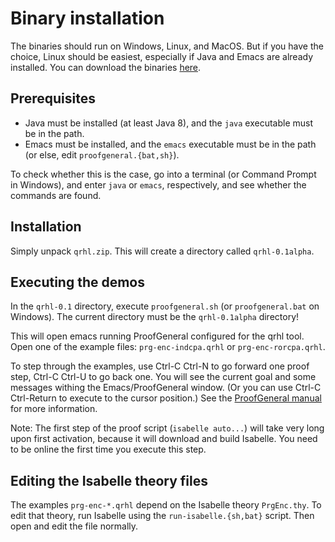 # Binary installation

The binaries should run on Windows, Linux, and MacOS.
But if you have the choice, Linux should be easiest, especially if Java and Emacs are already installed.
You can download the binaries [here](https://www.ut.ee/~unruh/qrhl.zip).

## Prerequisites

* Java must be installed (at least Java 8), and the `java` executable must be in the path.
* Emacs must be installed, and the `emacs` executable must be in the path (or else, edit `proofgeneral.{bat,sh}`).

To check whether this is the case, go into a terminal (or Command Prompt in Windows),
and enter `java` or `emacs`, respectively, and see whether the commands are found.


## Installation

Simply unpack `qrhl.zip`. This will create a directory called `qrhl-0.1alpha`.


## Executing the demos

In the `qrhl-0.1` directory, execute `proofgeneral.sh` (or `proofgeneral.bat` on Windows).
The current directory must be the `qrhl-0.1alpha` directory!

This will open emacs running ProofGeneral configured for the qrhl
tool.  Open one of the example files: `prg-enc-indcpa.qrhl` or
`prg-enc-rorcpa.qrhl`.

To step through the examples, use Ctrl-C Ctrl-N to go forward one proof step, Ctrl-C Ctrl-U to go back one.
You will see the current goal and some messages withing the Emacs/ProofGeneral window.
(Or you can use Ctrl-C Ctrl-Return to execute to the cursor position.)
See the [ProofGeneral manual](https://proofgeneral.github.io/doc/userman/) for more information.

Note: The first step of the proof script (`isabelle auto...`) will take very long upon first activation,
because it will download and build Isabelle. 
You need to be online the first time you execute this step. 


## Editing the Isabelle theory files

The examples `prg-enc-*.qrhl` depend on the Isabelle theory `PrgEnc.thy`.
To edit that theory, run Isabelle using the `run-isabelle.{sh,bat}` script.
Then open and edit the file normally.
